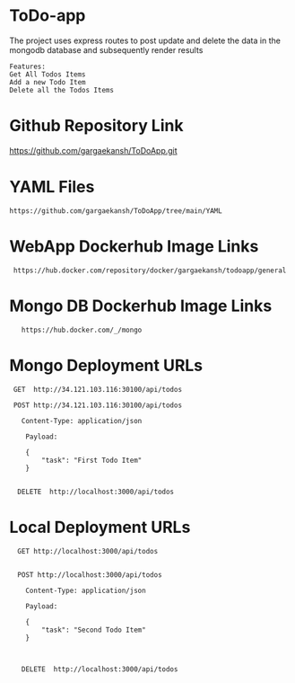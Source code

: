 # ToDo-app

The project uses express routes to post update and delete the data in the mongodb database and subsequently render results 

    Features:
    Get All Todos Items
    Add a new Todo Item 
    Delete all the Todos Items



# Github Repository Link
  https://github.com/gargaekansh/ToDoApp.git

  # YAML Files
    
    https://github.com/gargaekansh/ToDoApp/tree/main/YAML

  # WebApp Dockerhub Image Links  

     https://hub.docker.com/repository/docker/gargaekansh/todoapp/general  

   # Mongo DB Dockerhub Image Links  

       https://hub.docker.com/_/mongo
     
   #  Mongo Deployment URLs


     GET  http://34.121.103.116:30100/api/todos

     POST http://34.121.103.116:30100/api/todos

       Content-Type: application/json

        Payload:

        {
            "task": "First Todo Item"
        }


      DELETE  http://localhost:3000/api/todos

  #  Local Deployment URLs

      GET http://localhost:3000/api/todos


      POST http://localhost:3000/api/todos

        Content-Type: application/json

        Payload:

        {
            "task": "Second Todo Item"
        }


        
       DELETE  http://localhost:3000/api/todos